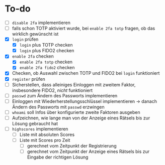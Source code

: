# To-do

* [ ] `disable 2fa` implementieren
* [ ] falls schon TOTP aktiviert wurde, bei `enable 2fa totp` fragen, ob das wirklich gewünscht ist
* [X] `login` prüfen
  * [X] `login` plus TOTP checken
  * [X] `login` plus FIDO2 checken
* [X] `enable 2fa` checken
  * [X] `enable 2fa totp` checken
  * [X] `enable 2fa fido2` checken
* [X] Checken, ob Auswahl zwischen TOTP und FIDO2 bei `login` funktioniert
* [X] `register` prüfen
* [ ] Sicherstellen, dass alleiniges Einloggen mit zweitem Faktor, insbesondere FIDO2, *nicht* funktioniert
* [ ] `passwd` zum Ändern des Passworts implementieren
* [ ] Einloggen mit Wiederherstellungsschlüssel implementieren -> danach Ändern des Passworts mit `passwd` erzwingen
* [ ] `whoami` soll Infos über konfigurierte zweite Faktoren ausgeben
* [ ] Aufzeichnen, wie lange man von der Anzeige eines Rätsels bis zur Lösung gebraucht hat
* [ ] `highscores` implementieren
  * [ ] Liste mit absoluten Scores
  * [ ] Liste mit Scores pro Zeit
    * [ ] gerechnet vom Zeitpunkt der Registrierung
    * [ ] gerechnet vom Zeitpunkt der Anzeige eines Rätsels bis zur Eingabe der richtigen Lösung
